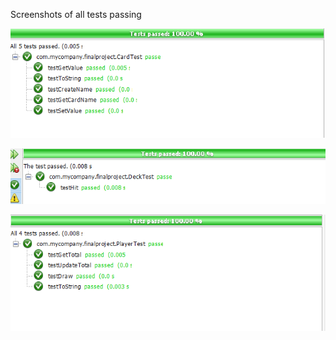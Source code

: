 Screenshots of all tests passing

![cardTestPassing.PNG](cardTestPassing.PNG)

![deckTestPassing.PNG](deckTestPassing.PNG)

![playerTestPassing.PNG](playerTestPassing.PNG)

